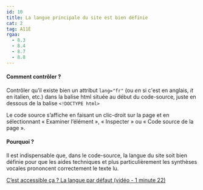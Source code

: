 ```yaml
---
id: 10
title: La langue principale du site est bien définie
cat: 2
tag: A11É
rgaa: 
  - 8.3
  - 8.4
  - 8.7
  - 8.8
---
```


#### Comment contrôler ?

Contrôler qu’il existe bien un attribut `lang="fr"` (ou _en_ si c'est en anglais, _it_ en italien, etc.) dans la balise html située au début du code-source, juste en dessous de la balise `<!DOCTYPE html>`

Le code source s’affiche en faisant un clic-droit sur la page et en sélectionnant « Examiner l’élément », « Inspecter » ou « Code source de la page ».

#### Pourquoi ?

Il est indispensable que, dans le code-source, la langue du site soit bien définie pour que les aides techniques et plus particulièrement les synthèses vocales prononcent correctement le texte lu.  

<a rel="nopenner noreferrer" href="https://youtu.be/zTfHHPQY_d0" target="_blank" title="C’est accessible ça ? La langue par défaut (vidéo - 1 minute 22) - nouvelle fenêtre" class="fr-link">C’est accessible ça ? La langue par défaut (vidéo - 1 minute 22)</a>

